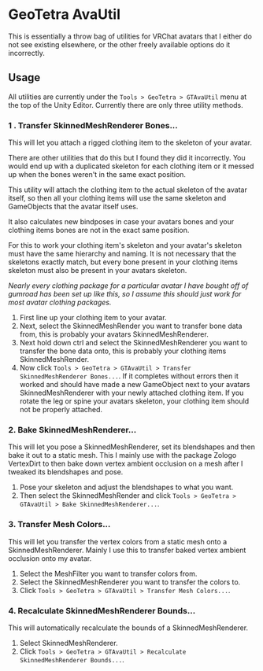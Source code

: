 ﻿# GeoTetra AvaUtil

This is essentially a throw bag of utilities for VRChat avatars that I either do not see existing elsewhere, or the other freely available options do it incorrectly.

## Usage

All utilities are currently under the `Tools > GeoTetra > GTAvaUtil` menu at the top of the Unity Editor. Currently there are only three utility methods.

### 1 . Transfer SkinnedMeshRenderer Bones...

 This will let you attach a rigged clothing item to the skeleton of your avatar.

There are other utilities that do this but I found they did it incorrectly. You would end up with a duplicated skeleton for each clothing item or it messed up when the bones weren't in the same exact position.

This utility will attach the clothing item to the actual skeleton of the avatar itself, so then all your clothing items will use the same skeleton and GameObjects that the avatar itself uses. 

It also calculates new bindposes in case your avatars bones and your clothing items bones are not in the exact same position.

For this to work your clothing item's skeleton and your avatar's skeleton must have the same hierarchy and naming. It is not necessary that the skeletons exactly match, but every bone present in your clothing items skeleton must also be present in your avatars skeleton. 

*Nearly every clothing package for a particular avatar I have bought off of gumroad has been set up like this, so I assume this should just work for most avatar clothing packages.*

1. First line up your clothing item to your avatar. 
2. Next, select the SkinnedMeshRender you want to transfer bone data from, this is probably your avatars SkinnedMeshRenderer.
3. Next hold down ctrl and select the SkinnedMeshRenderer you want to transfer the bone data onto, this is probably your clothing items SkinnedMeshRender.
4. Now click `Tools > GeoTetra > GTAvaUtil > Transfer SkinnedMeshRenderer Bones...`. If it completes without errors then it worked and should have made a new GameObject next to your avatars SkinnedMeshRenderer with your newly attached clothing item. If you rotate the leg or spine your avatars skeleton, your clothing item should not be properly attached.

### 2. Bake SkinnedMeshRenderer...

This will let you pose a SkinnedMeshRenderer, set its blendshapes and then bake it out to a static mesh. This I mainly use with the package Zologo VertexDirt to then bake down vertex ambient occlusion on a mesh after I tweaked its blendshapes and pose.

1. Pose your skeleton and adjust the blendshapes to what you want.
2. Then select the SkinnedMeshRender and click `Tools > GeoTetra > GTAvaUtil > Bake SkinnedMeshRenderer...`.

### 3. Transfer Mesh Colors...

This will let you transfer the vertex colors from a static mesh onto a SkinnedMeshRenderer. Mainly I use this to transfer baked vertex ambient occlusion onto my avatar.

1. Select the MeshFilter you want to transfer colors from.
2. Select the SkinnedMeshRenderer you want to transfer the colors to.
3. Click `Tools > GeoTetra > GTAvaUtil > Transfer Mesh Colors...`.

### 4. Recalculate SkinnedMeshRenderer Bounds...

This will automatically recalculate the bounds of a SkinnedMeshRenderer.

1. Select SkinnedMeshRenderer.
2. Click `Tools > GeoTetra > GTAvaUtil > Recalculate SkinnedMeshRenderer Bounds...`.
